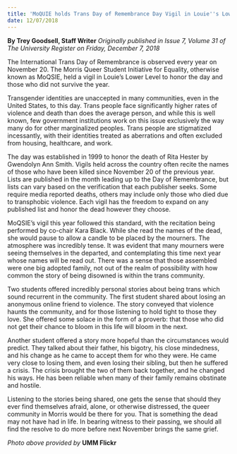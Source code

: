 ```yaml
---
title: 'MoQUIE holds Trans Day of Remembrance Day Vigil in Louie''s Lower Level'
date: 12/07/2018
---
```


**By Trey Goodsell, Staff Writer** _Originally published in Issue 7, Volume 31 of The University Register on Friday, December 7, 2018_

The International Trans Day of Remembrance is observed every year on November 20. The Morris Queer Student Initiative for Equality, otherwise known as MoQSIE, held a vigil in Louie’s Lower Level to honor the day and those who did not survive the year. 

Transgender identities are unaccepted in many communities, even in the United States, to this day. Trans people face significantly higher rates of violence and death than does the average person, and while this is well known, few government institutions work on this issue exclusively the way many do for other marginalized peoples. Trans people are stigmatized incessantly, with their identities treated as aberrations and often excluded from housing, healthcare, and work. 

The day was established in 1999 to honor the death of Rita Hester by Gwendolyn Ann Smith. Vigils held across the country often recite the names of those who have been killed since November 20 of the previous year. Lists are published in the month leading up to the Day of Remembrance, but lists can vary based on the verification that each publisher seeks. Some require media reported deaths, others may include only those who died due to transphobic violence. Each vigil has the freedom to expand on any published list and honor the dead however they choose. 

MoQSIE’s vigil this year followed this standard, with the recitation being performed by co-chair Kara Black. While she read the names of the dead, she would pause to allow a candle to be placed by the mourners. The atmosphere was incredibly tense. It was evident that many mourners were seeing themselves in the departed, and contemplating this time next year whose names will be read out. There was a sense that those assembled were one big adopted family, not out of the realm of possibility with how common the story of being disowned is within the trans community. 

Two students offered incredibly personal stories about being trans which sound recurrent in the community. The first student shared about losing an anonymous online friend to violence. The story conveyed that violence  haunts the community, and for those listening to hold tight to those they love. She offered some solace in the form of a proverb: that those who did not get their chance to bloom in this life will bloom in the next. 

Another student offered a story more hopeful than the circumstances would predict. They talked about their father, his bigotry, his close mindedness, and his change as he came to accept them for who they were. He came very close to losing them, and even losing their sibling, but then he suffered a crisis. The crisis brought the two of them back together, and he changed his ways. He has been reliable when many of their family remains obstinate and hostile. 

Listening to the stories being shared, one gets the sense that should they ever find themselves afraid, alone, or otherwise distressed, the queer community in Morris would be there for you. That is something the dead may not have had in life. In bearing witness to their passing, we should all find the resolve to do more before next November brings the same grief. 

_Photo above provided by_ **UMM Flickr**
